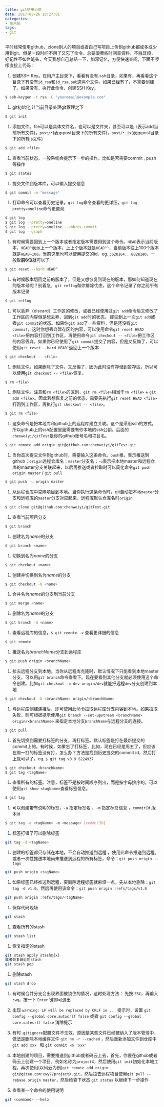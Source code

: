 ```yaml
---
title: git使用心得
date: 2017-08-26 10:27:01
categories:
- 技术贴
tags:
- git
---
```

平时经常使用github，clone别人的项目或者自己写项目上传到github都或多或少用到git，但是一段时间不用了又忘了命令，总要浪费些时间查资料，不胜其烦，好记性不如烂笔头，今天我想自己总结一下，加深记忆，方便快速查阅，下面不啰嗦直接上代码：

1. 创建SSH Key。在用户主目录下，看看有没有.ssh目录，如果有，再看看这个目录下有没有`id_rsa`和`id_rsa.pub`这两个文件，如果已经有了，不需要创建了。如果没有，执行此命令，创建SSH Key。
```bash
$ ssh-keygen -t rsa -C "youremail@example.com"
```

1. git初始化,让当前目录处理git管理之下
```bash
$ git init
```

1. 添加文件。file可以是具体文件名，也可以是文件夹，甚至可以是`.`(表示add当前所有文件)，`post/*`(表示post目录下的所有文件)，`post/*.js`(表示post目录下的所有js文件) 
```bash
$ git add <file>
```

1. 查看当前状态，一般系统会提示下一步的操作。比如是否需要commit , push 等操作
```bash
$ git status
```

1. 提交文件到版本库，可以输入提交信息
```bash
$ git commit -m "message"
```

1. 打印命令可以查看历史记录，`git log`命令查看的更详细，`git log --pretty=oneline`命令更直观
```bash
$ git log
$ git log --pretty=oneline
$ git log --pretty=oneline --abbrev-commit
$ git log --graph
```

1. 有时候需要回到上一个版本或者指定版本需要用到这个命令。`HEAD`表示当前版本，`HEAD^`表示上一个版本，上上个版本就是`HEAD^^`，当前版本往上100个版本就是`HEAD~100`。当前这里也可以使用提交的id，eg. `3628164...882e1e0`，一般取**前6位**就可以了
```bash
$ git reset --hard HEAD^
```

1. 有时候版本切回之前的版本了，但是又想恢复到现在的版本，那如何知道现在的版本号呢？别着急，`git reflog`帮你排除忧虑，这个命令记录了你之前所有版本记录
```bash
$ git reflog
```

1. 可以丢弃（discard）工作区的修改，或者已经使用过`git add`命令后又修改了工作区的内容但是想丢弃，回到`git add`时的状态。
即回到上一次`git add`或者`git commit`的状态。如果你`git add`了一些资料，但是还没有`git commmit`，这时你想丢弃暂存区的内容，可以使用命令`git reset HEAD <file>`把内容打回到工作区，再使用命令`git checkout -- <file>`把工作区的内容丢弃。如果你已经使用了`git commit`提交了内容，但是又反悔了，可以使用`git reset --hard HEAD^`返回上一个版本
```bash
$ git checkout -- <file>
```

1. 删除文件。如果删除了文件，又反悔了，因为此时没有存储到暂存区，所以可以使用`git checkout -- <file>`恢复。
```bash
$ rm <file>
```

1. 删除文件。注意和`rm <file>`的区别，`git rm <file>`相当于`rm <file>` + `git add <file>`。因此若想恢复之前的状态，需要先执行`git reset HEAD <file>`打回到工作区，再执行`git checkout -- <file>`。
```bash
$ git rm <file>
```

1. 这条命令是把本地库和github上的远程库建立关联。这个是采用ssh的方式，所以github上的ssh配置里面需要有你本地的ssh公钥。后面的`chenweiyi/gitTest`是你的github账号名和项目名。
```bash
$ git remote add origin git@github.com:chenweiyi/gitTest.git
```

1. 当你首次提交文件到github时，需要输入这条命令。`push`推，表示推送到github；`origin`远程仓库名；`master`分支名；`-u`表示把本地master和远程仓库的master分支关联起来，以后再推送或者拉取时可以简化命令`git push origin master` / `git pull`
```bash
$ git push -u origin master
```

1. 从远程仓库中克隆项目到本地。当你执行这条命令时，git自动把本地`master`分支和远程库的`master`分支对应起来，远程库默认仓库名时`origin`
```bash
$ git clone git@github.com:chenweiyi/gitTest.git
```

1. 查看当前项目分支
```bash
$ git branch
```

1. 创建名为*name*的分支
```bash
$ git branch <name>
```

1. 切换到名为*name*的分支
```bash
$ git checkout <name>
```

1. 创建并切换到名为*name*的分支
```bash
$ git checkout -b <name>
```

1. 合并名为*name*的分支到当前分支
```bash
$ git merge <name>
```

1. 删除名为*name*的分支
```bash
$ git branch -d <name>
```

1. 查看远程库的信息，`$ git remote -v` 查看更详细的信息
```bash
$ git remote
```

1. 推送名为*branchName*分支到远程库
```bash
$ git push origin <branchName>
```

1. 拉去远程分支到本地。当你从远程库克隆时，默认情况下只能看到本地master分支。可以用`git branch`命令查看下。现在要看到其他分支就必须使用这个命令创建。比如`git checkout -b dev origin/dev`就能把远程`dev`分支创建到本地
```bash
$ git checkout -b <branchName> origin/<branchName>
```

1. 与远程库创建连接后，即可使用此命令拉取远程库分支内容到本地。如果拉取失败，则可根据提示使用`git branch --set-upstream <branchName> origin/<branchName>` 来指定本地分支`branchName`与远程分支的连接。
```bash
$ git pull
```

1. 首先切换到需要打标签的分支，再打标签。默认标签是打在最新提交的commit上的。有时候，如果忘了打标签，比如，现在已经是周五了，但应该在周一打的标签没有打，怎么办？方法是找到历史提交的commit id，然后打上就可以了。eg. `$ git tag v0.9 6224937`
```bash
$ git checkout <branchName>
$ git tag <tagName>
```

1. 查看所有的标签。注意，标签不是按时间顺序列出，而是按字母排序的。可以使用`git show <tagName>`查看标签信息。
```bash
$ git tag
```

1. 可以创建带有说明的标签，`-a` 指定标签名 ，`-m` 指定标签信息 ，`commitId` 版本id
```bash
$ git tag -a <tagName> -m <message> [commitID]
```

1. 标签打错了可以删除标签
```bash
git tag -d <tagName>
```

1. 创建的标签都只存储在本地，不会自动推送到远程 ，使用此命令推送到远程。或者一次性推送本地尚未推送到远程的所有标签，命令：`git push origin --tags`
```bash
git push origin <tagName>
```

1. 如果标签已经推送到远程，要删除远程标签就麻烦一点，先从本地删除：`git tag -d v1.0`。然后再使用该命令：`git push origin :refs/tags/v1.0`
```bash
git push origin :refs/tags/<tagName>
```

1. 保存代码现场
```bash
git stash
```

1. 查看所有的stash
```bash
git stash list
```

1. 恢复指定的stash
```bash
git stash apply stash@{x}
或者恢复最近的stash
git stash pop
```

1. 删除stash
```bash
git stash drop
```

1. 有时候合并分支会出现界面被锁住的情况，这时处理方法： 先按 `ESC`，再输入 `:wq`，按一下 `Enter` 键即可退出

1. 出现 `warning: LF will be replaced by CRLF in ...` 提示时，设置 `git config --global core.autocrlf false` 或者 `git config --global core.safecrlf false` 消除提示

1. 有时`.gitignore`配置文件不生效，原因是某些文件已经被纳入了版本管理中，做法是删除本地缓存文件 `git rm -r --cached` ，然后重新添加文件到仓库中 `git add xxx ` 和 `git commit -m 'xxx' `

1. 本地创建的项目，需要推送到github或者码云上去，首先，你要在github或者码云上创建一个项目，例如名称为`projectX`，然后使用`git init`初始化本地工程，再次使用(以码云为例)`git remote add origin git@gitee.com:cwy7/projectX.git`，然后拉去远程项目使用`git pull --rebase origin master`，然后检查下状态 `git status` 以继续下一步操作

1. 查看某一个命令的使用说明
```bash
git <command> --help
```



